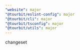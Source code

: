```yaml
---
"website": major
"@tourbit/eslint-config": major
"@tourbit/cli": major
"@tourbit/tsconfig": major
"@tourbit/utils": major
---
```


changeset
